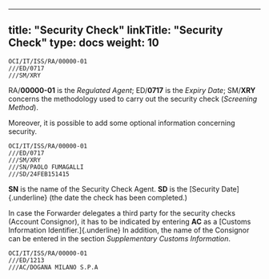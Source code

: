
---
title: "Security Check"
linkTitle: "Security Check"
type: docs
weight: 10
---

```
OCI/IT/ISS/RA/00000-01
///ED/0717
///SM/XRY
```
RA/**00000-01** is the _Regulated Agent_; ED/**0717** is the _Expiry Date_; SM/**XRY** concerns the methodology used to carry out the security check (_Screening Method_).

Moreover, it is possible to add some optional information concerning security.

```
OCI/IT/ISS/RA/00000-01
///ED/0717
///SM/XRY
///SN/PAOLO FUMAGALLI
///SD/24FEB151415
```

**SN** is the name of the Security Check Agent. **SD** is the [Security Date]{.underline} (the date the check has been completed.)

In case the Forwarder delegates a third party for the security checks (Account Consignor), it has to be indicated by entering **AC** as a [Customs Information Identifier.]{.underline} In addition, the name of the Consignor can be entered in the section _Supplementary Customs Information_.

```
OCI/IT/ISS/RA/00000-01
///ED/1213
///AC/DOGANA MILANO S.P.A
```
